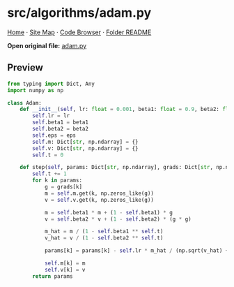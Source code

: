# src/algorithms/adam.py

[Home](../../../index.md) · [Site Map](../../../site-map.md) · [Code Browser](../../../code-browser.md) · [Folder README](../../../../src/algorithms/README.md)

**Open original file:** [adam.py](../../../../src/algorithms/adam.py)

## Preview

```python
from typing import Dict, Any
import numpy as np

class Adam:
    def __init__(self, lr: float = 0.001, beta1: float = 0.9, beta2: float = 0.999, eps: float = 1e-8):
        self.lr = lr
        self.beta1 = beta1
        self.beta2 = beta2
        self.eps = eps
        self.m: Dict[str, np.ndarray] = {}
        self.v: Dict[str, np.ndarray] = {}
        self.t = 0

    def step(self, params: Dict[str, np.ndarray], grads: Dict[str, np.ndarray]) -> Dict[str, np.ndarray]:
        self.t += 1
        for k in params:
            g = grads[k]
            m = self.m.get(k, np.zeros_like(g))
            v = self.v.get(k, np.zeros_like(g))

            m = self.beta1 * m + (1 - self.beta1) * g
            v = self.beta2 * v + (1 - self.beta2) * (g * g)

            m_hat = m / (1 - self.beta1 ** self.t)
            v_hat = v / (1 - self.beta2 ** self.t)

            params[k] = params[k] - self.lr * m_hat / (np.sqrt(v_hat) + self.eps)

            self.m[k] = m
            self.v[k] = v
        return params

```
